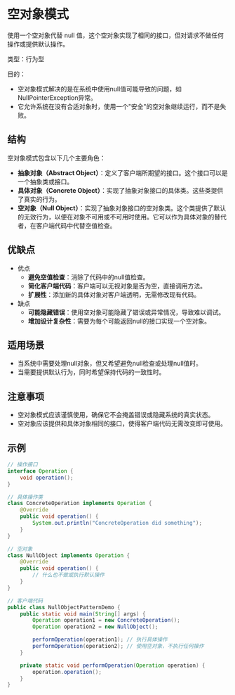 # 空对象模式

使用一个空对象代替 null 值，这个空对象实现了相同的接口，但对请求不做任何操作或提供默认操作。

类型：行为型

目的：

- 空对象模式解决的是在系统中使用null值可能导致的问题，如NullPointerException异常。
- 它允许系统在没有合适对象时，使用一个"安全"的空对象继续运行，而不是失败。

## 结构

空对象模式包含以下几个主要角色：

- **抽象对象（Abstract Object）**：定义了客户端所期望的接口。这个接口可以是一个抽象类或接口。
- **具体对象（Concrete Object）**：实现了抽象对象接口的具体类。这些类提供了真实的行为。
- **空对象（Null Object）**：实现了抽象对象接口的空对象类。这个类提供了默认的无效行为，以便在对象不可用或不可用时使用。它可以作为具体对象的替代者，在客户端代码中代替空值检查。

## 优缺点

- 优点
  - **避免空值检查**：消除了代码中的null值检查。
  - **简化客户端代码**：客户端可以无视对象是否为空，直接调用方法。
  - **扩展性**：添加新的具体对象对客户端透明，无需修改现有代码。
- 缺点
  - **可能隐藏错误**：使用空对象可能隐藏了错误或异常情况，导致难以调试。
  - **增加设计复杂性**：需要为每个可能返回null的接口实现一个空对象。

## 适用场景

- 当系统中需要处理null对象，但又希望避免null检查或处理null值时。
- 当需要提供默认行为，同时希望保持代码的一致性时。

## 注意事项

- 空对象模式应该谨慎使用，确保它不会掩盖错误或隐藏系统的真实状态。
- 空对象应该提供和具体对象相同的接口，使得客户端代码无需改变即可使用。

## 示例

```java
// 操作接口
interface Operation {
    void operation();
}

// 具体操作类
class ConcreteOperation implements Operation {
    @Override
    public void operation() {
        System.out.println("ConcreteOperation did something");
    }
}

// 空对象
class NullObject implements Operation {
    @Override
    public void operation() {
        // 什么也不做或执行默认操作
    }
}

// 客户端代码
public class NullObjectPatternDemo {
    public static void main(String[] args) {
        Operation operation1 = new ConcreteOperation();
        Operation operation2 = new NullObject();

        performOperation(operation1); // 执行具体操作
        performOperation(operation2); // 使用空对象，不执行任何操作
    }

    private static void performOperation(Operation operation) {
        operation.operation();
    }
}
```
